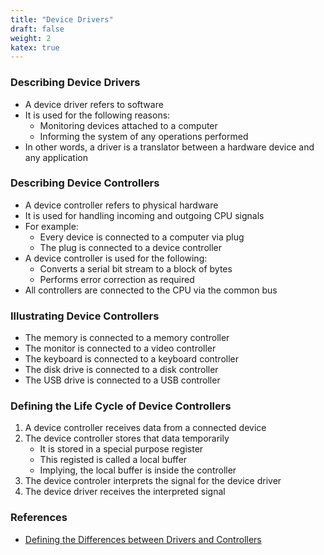 ```yaml
---
title: "Device Drivers"
draft: false
weight: 2
katex: true
---
```


### Describing Device Drivers
- A device driver refers to software
- It is used for the following reasons:
	- Monitoring devices attached to a computer
	- Informing the system of any operations performed
- In other words, a driver is a translator between a hardware device and any application

### Describing Device Controllers
- A device controller refers to physical hardware
- It is used for handling incoming and outgoing CPU signals
- For example:
	- Every device is connected to a computer via plug
	- The plug is connected to a device controller
- A device controller is used for the following:
	- Converts a serial bit stream to a block of bytes
	- Performs error correction as required
- All controllers are connected to the CPU via the common bus

### Illustrating Device Controllers
- The memory is connected to a memory controller
- The monitor is connected to a video controller
- The keyboard is connected to a keyboard controller
- The disk drive is connected to a disk controller
- The USB drive is connected to a USB controller

### Defining the Life Cycle of Device Controllers
1. A device controller receives data from a connected device
2. The device controller stores that data temporarily
	- It is stored in a special purpose register
	- This registed is called a local buffer
	- Implying, the local buffer is inside the controller
3. The device controler interprets the signal for the device driver
4. The device driver receives the interpreted signal

### References
- [Defining the Differences between Drivers and Controllers](https://pediaa.com/what-is-the-difference-between-device-driver-and-device-controller/)

